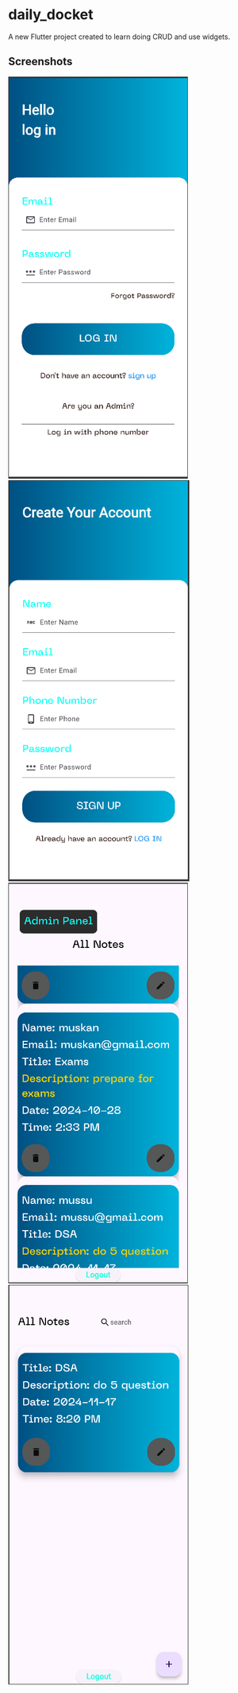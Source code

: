 # daily_docket

A new Flutter project created to learn doing CRUD and use widgets.

## Screenshots

![App Screenshot](https://github.com/SankalpPyFever333/daily_docket/blob/main/assets/AppSS/loginPageDesign.png)
![App Screenshot](https://github.com/SankalpPyFever333/daily_docket/blob/main/assets/AppSS/signupPage.png)
![App Screenshot](https://github.com/SankalpPyFever333/daily_docket/blob/main/assets/AppSS/adminNotePage.png)
![App Screenshot](https://github.com/SankalpPyFever333/daily_docket/blob/main/assets/AppSS/NotePage.png)

